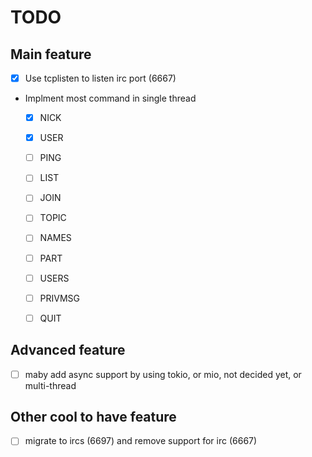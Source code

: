 # TODO

## Main feature
- [x] Use tcplisten to listen irc port (6667) 
- Implment most command in single thread
    - [x] NICK
    - [x] USER
    - [ ] PING
    - [ ] LIST
    - [ ] JOIN
    - [ ] TOPIC
    - [ ] NAMES
    - [ ] PART
    - [ ] USERS
    - [ ] PRIVMSG
    - [ ] QUIT


## Advanced feature
- [ ] maby add async support by using tokio, or mio, not decided yet, or multi-thread

## Other cool to have feature
- [ ] migrate to ircs (6697) and remove support for irc (6667)